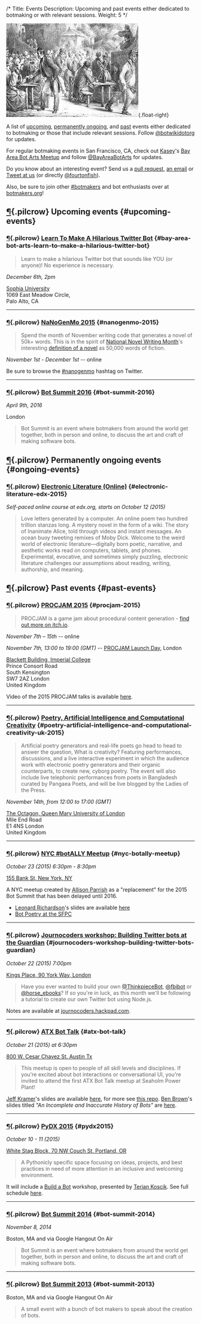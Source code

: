 /*
Title: Events
Description: Upcoming and past events either dedicated to botmaking or with relevant sessions.
Weight: 5
*/

![Diving gear -- kind of looks like an old school robot](/content/images/illustrations/people-evening.jpg){.float-right}

A list of [upcoming](#upcoming-events), [permanently ongoing](#ongoing-events), and [past](#past-events) events either dedicated to botmaking or those that include relevant sessions. Follow [@botwikidotorg](https://twitter.com/botwikidotorg) for updates.

For regular botmaking events in San Francisco, CA, check out [Kasey](https://twitter.com/bitpixi)'s [Bay Area Bot Arts Meetup](http://www.meetup.com/Bay-Area-Bot-Arts/) and follow [@BayAreaBotArts](https://twitter.com/BayAreaBotArts) for updates.

Do you know about an interesting event? Send us a [pull request](https://github.com/botwiki/botwiki.org), [an email](mailto:stefan@fourtonfish.com) or [Tweet at us](https://twitter.com/botwikidotorg) (or directly [@fourtonfish](https://twitter.com/fourtonfish)).

Also, be sure to join other [#botmakers](https://twitter.com/search?q=%23botmakers) and bot enthusiasts over at [botmakers.org](https://botmakers.org/)!


## [¶](#upcoming-events){.pilcrow} Upcoming events {#upcoming-events}

### [¶](#bay-area-bot-arts-learn-to-make-a-hilarious-twitter-bot){.pilcrow} [Learn To Make A Hilarious Twitter Bot](http://www.meetup.com/Bay-Area-Bot-Arts/events/226719808/) {#bay-area-bot-arts-learn-to-make-a-hilarious-twitter-bot}

> Learn to make a hilarious Twitter bot that sounds like YOU (or anyone)! No experience is necessary.

_December 6th, 2pm_

[Sophia University](https://www.google.com/maps/dir/Current+Location/Sophia+University,1069+East+Meadow+Circle,Palo+Alto,CA)<br/>
1069 East Meadow Circle,<br/>
Palo Alto, CA<br/>

<hr/>

### [¶](#nanogenmo-2015){.pilcrow} [NaNoGenMo 2015](https://github.com/dariusk/NaNoGenMo-2015/) {#nanogenmo-2015}

> Spend the month of November writing code that generates a novel of 50k+ words. This is in the spirit of [National Novel Writing Month](http://nanowrimo.org/)'s interesting [definition of a novel](https://nanowrimo.uservoice.com/knowledgebase/articles/329132-why-50-000-words-and-how-do-you-define-novel) as 50,000 words of fiction.

_November 1st - December 1st_ -- online

Be sure to browse the [#nanogenmo](https://twitter.com/search?f=tweets&vertical=default&q=%23nanogenmo) hashtag on Twitter.

<hr/>

### [¶](#bot-summit-2016){.pilcrow} [Bot Summit 2016](http://tinysubversions.com/botsummit/2016/) {#bot-summit-2016}

_April 9th, 2016_

London

> Bot Summit is an event where botmakers from around the world get together, both in person and online, to discuss the art and craft of making software bots.


## [¶](#ongoing-events){.pilcrow} Permanently ongoing events {#ongoing-events}


### [¶](#electronic-literature-edx-2015){.pilcrow} [Electronic Literature (Online)](https://www.edx.org/course/electronic-literature-davidsonx-d004x) {#electronic-literature-edx-2015}

_Self-paced online course at edx.org, starts on October 12 (2015)_


> Love letters generated by a computer. An online poem two hundred trillion stanzas long. A mystery novel in the form of a wiki. The story of Inanimate Alice, told through videos and instant messages. An ocean buoy tweeting remixes of Moby Dick. Welcome to the weird world of electronic literature—digitally born poetic, narrative, and aesthetic works read on computers, tablets, and phones. Experimental, evocative, and sometimes simply puzzling, electronic literature challenges our assumptions about reading, writing, authorship, and meaning.


## [¶](#past-events){.pilcrow} Past events {#past-events}

### [¶](#procjam-2015){.pilcrow} [PROCJAM 2015](http://www.procjam.com/category/procjam-2015/) {#procjam-2015}

> PROCJAM is a game jam about procedural content generation - [find out more on itch.io](http://itch.io/jam/procjam).

_November 7th – 15th_  -- online

_November 7th, 13:00 to 19:00 (GMT)_ -- [PROCJAM Launch Day](http://www.eventbrite.co.uk/e/procjam-2015-kickoff-day-tickets-18723814433), London

[Blackett Building, Imperial College](https://www.google.com/maps/dir/Current+Location/Blackett+Building,+Imperial+College+London,+South+Kensington+Campus,+London+SW7+2AZ,+United+Kingdom)<br/>
Prince Consort Road<br/>
South Kensington<br/>
SW7 2AZ London<br/>
United Kingdom<br/>

Video of the 2015 PROCJAM talks is available [here](https://www.youtube.com/watch?v=s_eyo_m_hnc).

<hr/>

### [¶](#poetry-artificial-intelligence-and-computational-creativity-uk-2015){.pilcrow} [Poetry, Artificial Intelligence and Computational Creativity](https://www.eventbrite.co.uk/e/poetry-artificial-intelligence-and-computational-creativity-tickets-18530643654) {#poetry-artificial-intelligence-and-computational-creativity-uk-2015}

> Artificial poetry generators and real-life poets go head to head to answer the question, What is creativity? Featuring performances, discussions, and a live interactive experiment in which the audience work with electronic poetry generators and their organic counterparts, to create new, cyborg poetry. The event will also include live telephonic performances from poets in Bangladesh curated by Pangaea Poets, and will be live blogged by the Ladies of the Press.

_November 14th, from 12:00 to 17:00 (GMT)_

[The Octagon, Queen Mary University of London](https://www.google.com/maps/dir/Current+Location/The+Octagon+Queen+Mary+University+of+London+Mile+End+Road+E1+4NS+London+United+Kingdom)<br/>
Mile End Road <br/>
E1 4NS London<br/>
United Kingdom

<hr/>

### [¶](#nyc-botally-meetup){.pilcrow} [NYC #botALLY Meetup](https://www.eventbrite.com/e/unofficial-bot-summitbotally-nyc-meetup-tickets-18942088296) {#nyc-botally-meetup}

_October 23 (2015) 6:30pm - 8:30pm_

[155 Bank St, New York, NY](https://www.google.com/maps/dir/Current+Location/155+Bank+St,+New+York,+NY)

A NYC meetup created by [Allison Parrish](https://twitter.com/aparrish) as a "replacement" for the 2015 Bot Summit that has been delayed until 2016.

 - [Leonard Richardson](https://twitter.com/leonardr)'s slides are available [here](http://www.crummy.com/writing/speaking/2015-Bot%20Summit/)
 - [Bot Poetry at the SFPC](http://0x0a.li/en/bot-poetry-at-the-sfpc/)

<hr/>

### [¶](#journocoders-workshop-building-twitter-bots-guardian){.pilcrow} [Journocoders workshop: Building Twitter bots at the Guardian](http://www.meetup.com/Journocoders/events/225874989/?a=ea1_grp&rv=ea1&_af=event&_af_eid=225874989) {#journocoders-workshop-building-twitter-bots-guardian}

_October 22 (2015) 7:00pm_

[Kings Place, 90 York Way, London](https://www.google.com/maps/dir/Current+Location/Kings+Place,+90+York+Way,+London)

> Have you ever wanted to build your own [@ThinkpieceBot](https://twitter.com/ThinkpieceBot), [@fbibot](https://twitter.com/fbibot) or [@horse_ebooks](https://twitter.com/horse_ebooks)? If so you're in luck, as this month we'll be following a tutorial to create our own Twitter bot using Node.js. 

Notes are available at [journocoders.hackpad.com](https://journocoders.hackpad.com/Journocoders-October-2015-PGXvou7Vcw8).

<hr/>

### [¶](#atx-bot-talk){.pilcrow} [ATX Bot Talk](http://atxbots.splashthat.com/) {#atx-bot-talk}

_October 21 (2015) at 6:30pm_

[800 W. Cesar Chavez St. Austin Tx](https://www.google.com/maps/dir/Current+Location/800+W.+Cesar+Chavez+St.+Austin+Tx)


> This meetup is open to people of all skill levels and disciplines. If you're excited about bot interactions or conversational UI, you're invited to attend the first ATX Bot Talk meetup at Seaholm Power Plant!

[Jeff Kramer](https://twitter.com/jeffk)'s slides are available [here](http://www.slideshare.net/jeffkramer1/atx-bot-talk-hello-pybot), for more see [this repo](https://github.com/jeffk/pybot). [Ben Brown](https://twitter.com/benbrown)'s slides titled _"An Incomplete and Inaccurate History of Bots"_ are [here](http://www.slideshare.net/xoxco/an-incomplete-and-inaccurate-history-of-bots).

<hr/>


### [¶](#pydx2015){.pilcrow} [PyDX 2015](http://pydx.org/) {#pydx2015}

_October 10 - 11 (2015)_

[White Stag Block, 70 NW Couch St, Portland, OR](https://www.google.com/maps/dir/Current+Location/White+Stag+Block+(UO+Portland)+70+NW+Couch+St,+Portland,+OR+97209)


> A Pythonicly specific space focusing on ideas, projects, and best practices in need of more attention in an inclusive and welcoming environment.

It will include a [Build a Bot](https://tpinecone.gitbooks.io/build-a-bot-workshop/content/index.html) workshop, presented by [Terian Koscik](https://twitter.com/spine_cone). See full schedule [here](http://pydx.org/files/pydx-2015-schedule.pdf).

<hr/>

### [¶](#bot-summit-2014){.pilcrow} [Bot Summit 2014](http://tinysubversions.com/botsummit/2014/) {#bot-summit-2014}

_November 8, 2014_

Boston, MA and via Google Hangout On Air

> Bot Summit is an event where botmakers from around the world get together, both in person and online, to discuss the art and craft of making software bots.

<hr/>

### [¶](#bot-summit-2013){.pilcrow} [Bot Summit 2013](http://tinysubversions.com/2013/11/bot-summit/) {#bot-summit-2013}

Boston, MA and via Google Hangout On Air

> A small event with a bunch of bot makers to speak about the creation of bots. 
